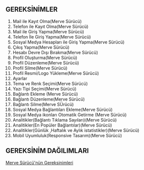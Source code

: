GEREKSİNİMLER
---

1. Mail ile  Kayıt Olma(Merve Sürücü)
2. Telefon ile Kayıt Olma(Merve Sürücü)
3. Mail ile  Giriş Yapma(Merve Sürücü)
4. Telefon İle Giriş Yapma(Merve Sürücü)
5. Sosyal Medya Hesapları ile Giriş Yapma(Merve Sürücü)
6. Çıkış Yapma(Merve Sürücü)
7. Hesabı Devre Dışı Bırakma(Merve Sürücü)
8. Profil Oluşturma(Merve Sürücü)
9. Profil Düzenleme(Merve Sürücü)
10. Profil Silme(Merve Sürücü)
11. Profil Resmi/Logo Yükleme(Merve Sürücü)
12. Ayarlar
13. Tema ve Renk Seçimi(Merve Sürücü)
14. Yazı Tipi Seçimi(Merve Sürücü)
15. Bağlantı Ekleme (Merve Sürücü)
16. Bağlantı Düzenleme(Merve Sürücü)
17. Bağlantı Silme(Merve SÜrücü)
18. Sosyal Medya Bağlantıları Ekleme(Merve Sürücü)
19. Sosyal Medya ikonları Otomatik Getirme (Merve Sürücü)
20. Analitikler(Bağlantı Tıklama Sayıları)(Merve Sürücü)
21. Analitikler(En Popüler Bağlantılar)(Merve Sürücü)
22. Analitikler(Günlük ,Haftalık ve Aylık istatistikler)(Merve Sürücü)
23. Mobil Uyumluluk(Responsive Tasarım)(Merve Sürücü)
    


GEREKSİNİM DAĞILIMLARI
---

[Merve Sürücü'nün Gereksinimleri](<Merve -Sürücü-Gereksinimler.md>)







